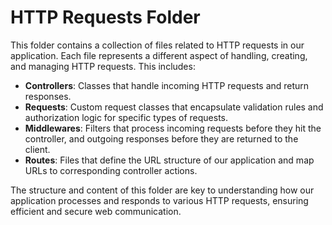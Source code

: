 # HTTP Requests Folder

This folder contains a collection of files related to HTTP requests in our application. Each file represents a different aspect of handling, creating, and managing HTTP requests. This includes:

- **Controllers**: Classes that handle incoming HTTP requests and return responses.
- **Requests**: Custom request classes that encapsulate validation rules and authorization logic for specific types of requests.
- **Middlewares**: Filters that process incoming requests before they hit the controller, and outgoing responses before they are returned to the client.
- **Routes**: Files that define the URL structure of our application and map URLs to corresponding controller actions.

The structure and content of this folder are key to understanding how our application processes and responds to various HTTP requests, ensuring efficient and secure web communication.
